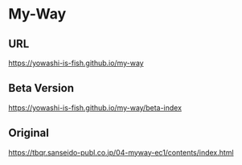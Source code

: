 # My-Way

## URL
https://yowashi-is-fish.github.io/my-way

## Beta Version
https://yowashi-is-fish.github.io/my-way/beta-index

## Original
https://tbqr.sanseido-publ.co.jp/04-myway-ec1/contents/index.html
